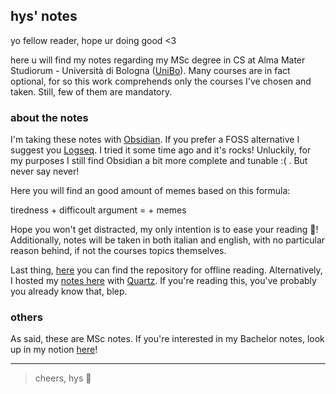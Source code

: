 ## **hys' notes**

yo fellow reader, hope ur doing good <3

here u will find my notes regarding my MSc degree in CS at Alma Mater Studiorum - Università di Bologna ([UniBo](https://www.unibo.it/it)).  Many courses are in fact optional, for so this work comprehends only the courses I've chosen and taken. Still, few of them are mandatory.

### **about the notes**

I'm taking these notes with [Obsidian](https://obsidian.md/). If you prefer a FOSS alternative I suggest you [Logseq](https://logseq.com/). I tried it some time ago and it's rocks! Unluckily, for my purposes I still find Obsidian a bit more complete and tunable :( . 
But never say never!

Here you will find an good amount of memes based on this formula:

tiredness + difficoult argument = + memes

Hope you won't get distracted, my only intention is to ease your reading 🫢! Additionally, notes will be taken in both italian and english, with no particular reason behind, if not the courses topics themselves.

Last thing, [here](https://github.com/hyspxt/cs-md-notes) you can find the repository for offline reading. Alternatively, I hosted my [notes here](https://hyspxt.github.io/md-notes/) with [Quartz](https://quartz.jzhao.xyz/). If you're reading this, you've probably you already know that, blep.

### **others**

As said, these are MSc notes. If you're interested in my Bachelor notes, look up in my notion [here](https://www.notion.so/hyspxt/Inter-Notion-e5ab19fb7d274f158a78949edefc63e6?source=copy_link)!

---

> cheers, hys 🫶